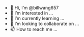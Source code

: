 - 👋 Hi, I’m @billwang657
- 👀 I’m interested in ...
- 🌱 I’m currently learning ...
- 💞️ I’m looking to collaborate on ...
- 📫 How to reach me ...

<!---
billwang657/billwang657 is a ✨ special ✨ repository because its `README.md` (this file) appears on your GitHub profile.
You can click the Preview link to take a look at your changes.
--->

